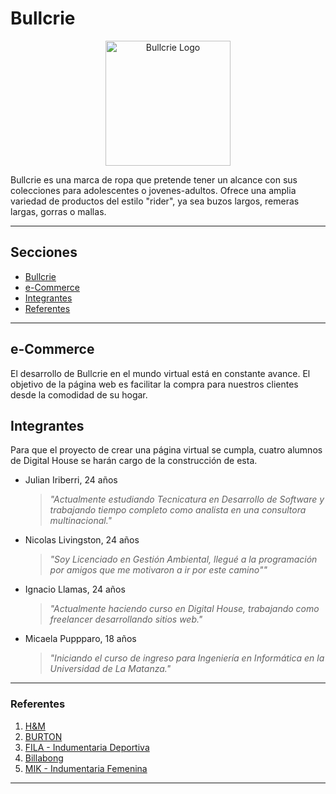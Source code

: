 # Bullcrie

<p align="center"><img width="200" src="https://media.discordapp.net/attachments/879520696856883205/880892510170415184/bullcrie_logo.png" alt="Bullcrie Logo"></a></p>

Bullcrie es una marca de ropa que pretende tener un alcance con sus colecciones para adolescentes o jovenes-adultos. Ofrece una amplia variedad de productos del estilo "rider", ya sea buzos largos, remeras largas, gorras o mallas.

---

## Secciones

- [Bullcrie](#bullcrie)
- [e-Commerce](#e-commerce)
- [Integrantes](#integrantes)
- [Referentes](#referentes)

---

## e-Commerce

El desarrollo de Bullcrie en el mundo virtual está en constante avance. El objetivo de la página web es facilitar la compra para nuestros clientes desde la comodidad de su hogar.

## Integrantes

Para que el proyecto de crear una página virtual se cumpla, cuatro alumnos de Digital House se harán cargo de la construcción de esta.

- Julian Iriberri, 24 años

    > *"Actualmente estudiando Tecnicatura en Desarrollo de Software y trabajando tiempo completo como analista en una consultora multinacional."*

- Nicolas Livingston, 24 años

    > *"Soy Licenciado en Gestión Ambiental, llegué a la programación por amigos que me motivaron a ir por este camino""*

- Ignacio Llamas, 24 años

    > *"Actualmente haciendo curso en Digital House, trabajando como freelancer desarrollando sitios web."*

- Micaela Puppparo, 18 años

    > *"Iniciando el curso de ingreso para Ingeniería en Informática en la Universidad de La Matanza."*

---

### Referentes

1. [H&M](https://www2.hm.com/es_es/index.html)
2. [BURTON](https://www.burtonargentina.com/)
3. [FILA - Indumentaria Deportiva](https://tienda.fila.com.ar/)
4. [Billabong](https://www.billabong.com.ar/)
5. [MIK - Indumentaria Femenina](https://mikindumentariafemenina.com/)

---